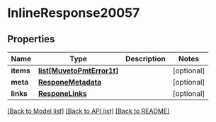 # InlineResponse20057

## Properties
Name | Type | Description | Notes
------------ | ------------- | ------------- | -------------
**items** | [**list[MuvetoPmtError1t]**](MuvetoPmtError1t.md) |  | [optional] 
**meta** | [**ResponeMetadata**](ResponeMetadata.md) |  | [optional] 
**links** | [**ResponeLinks**](ResponeLinks.md) |  | [optional] 

[[Back to Model list]](../README.md#documentation-for-models) [[Back to API list]](../README.md#documentation-for-api-endpoints) [[Back to README]](../README.md)


